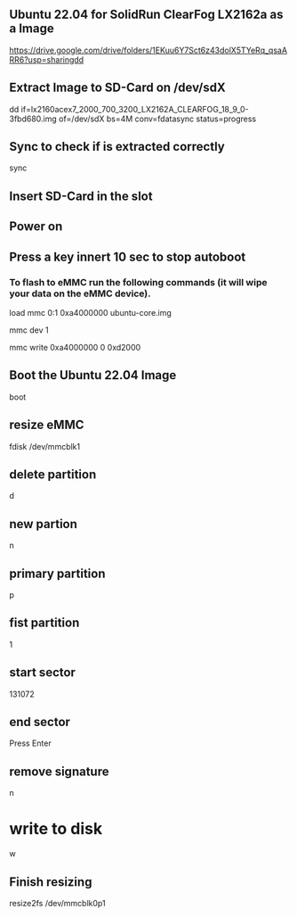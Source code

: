 ## Ubuntu 22.04 for SolidRun ClearFog LX2162a as a Image
https://drive.google.com/drive/folders/1EKuu6Y7Sct6z43dolX5TYeRq_qsaARR6?usp=sharingdd 
## Extract Image to SD-Card on /dev/sdX
dd if=lx2160acex7_2000_700_3200_LX2162A_CLEARFOG_18_9_0-3fbd680.img of=/dev/sdX bs=4M conv=fdatasync status=progress
## Sync to check if is extracted correctly
sync
## Insert SD-Card in the slot
## Power on
## Press a key innert 10 sec to stop autoboot
### To flash to eMMC run the following commands (it will wipe your data on the eMMC device).
load mmc 0:1 0xa4000000 ubuntu-core.img

mmc dev 1

mmc write 0xa4000000 0 0xd2000
## Boot the Ubuntu 22.04 Image
boot
## resize eMMC
fdisk /dev/mmcblk1

## delete partition
d
## new partion
n
## primary partition
p
## fist partition
1
## start sector
131072
## end sector
Press Enter
## remove signature
n
# write to disk
w
## Finish resizing 
resize2fs /dev/mmcblk0p1
